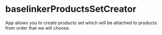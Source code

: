 # baselinkerProductsSetCreator
App allows you to create products set which will be attached to products from order that we will choose.
